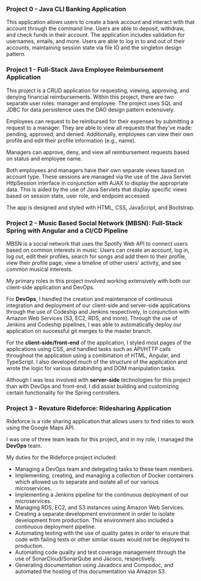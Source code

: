 ### Project 0 - Java CLI Banking Application
This application allows users to create a bank account and interact with that account through the command line. Users are able to deposit, withdraw, and check funds in their account. The application includes validation for usernames, emails, and more. Users are able to log in to and out of their accounts, maintaining session state via file IO and the singleton design pattern.

### Project 1 - Full-Stack Java Employee Reimbursement Application
This project is a CRUD application for requesting, viewing, approving, and denying financial reimbursements. Within this project, there are two separate user roles: manager and employee. The project uses SQL and JDBC for data persistence uses the DAO design pattern extensively.

Employees can request to be reimbursed for their expenses by submitting a request to a manager. They are able to view all requests that they've made: pending, approved, and denied. Additionally, employees can view their own profile and edit their profile information (e.g., name).

Managers can approve, deny, and view all reimbursement requests based on status and employee name.

Both employees and managers have their own separate views based on account type. These sessions are managed via the use of the Java Servlet HttpSession interface in conjunction with AJAX to display the appropriate data. This is aided by the use of Java Servlets that display specific views based on session state, user role, and endpoint accessed.

The app is designed and styled with HTML, CSS, JavaScript, and Bootstrap.

### Project 2 - Music Based Social Network (MBSN): Full-Stack Spring with Angular and a CI/CD Pipeline
MBSN is a social network that uses the Spotify Web API to connect users based on common interests in music. Users can create an account, log in, log out, edit their profiles, search for songs and add them to their profile, view their profile page, view a timeline of other users' activity, and see common musical interests.

My primary roles in this project involved working extensively with both our client-side application and DevOps.

For **DevOps**, I handled the creation and maintenance of continuous integration and deployment of our client-side and server-side applications through the use of Codeship and Jenkins respectively, in conjunction with Amazon Web Services (S3, EC2, RDS, and more). Through the use of Jenkins and Codeship pipelines, I was able to automatically deploy our application on successful git merges to the master branch.

For the **client-side/front-end** of the application, I styled most pages of the applications using CSS, and handled tasks such as API/HTTP calls throughout the application using a combination of HTML, Angular, and TypeScript. I also developed much of the structure of the application and wrote the logic for various databinding and DOM manipulation tasks.

Although I was less involved with **server-side** technologies for this project than with DevOps and front-end, I did assist building and customizing certain functionality for the Spring controllers.

### Project 3 - Revature Rideforce: Ridesharing Application
Rideforce is a ride sharing application that allows users to find rides to work using the Google Maps API.

I was one of three team leads for this project, and in my role, I managed the **DevOps** team.

My duties for the Rideforce project included:
- Managing a DevOps team and delegating tasks to these team members.
- Implementing, creating, and managing a collection of Docker containers which allowed us to separate and isolate all of our various microservices.
- Implementing a Jenkins pipeline for the continuous deployment of our microservices.
- Managing RDS, EC2, and S3 instances using Amazon Web Services.
- Creating a separate development environment in order to isolate development from production. This environment also included a continuous deployment pipeline.
- Automating testing with the use of quality gates in order to ensure that code with failing tests or other similar issues would not be deployed to production.
- Automating code quality and test coverage management through the use of SonarCloud/SonarQube and Jacoco, respectively.
- Generating documentation using Javadocs and Compodoc, and automated the hosting of this documentation via Amazon S3.
